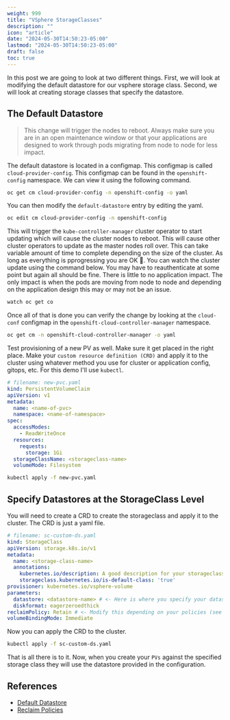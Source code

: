 ```yaml
---
weight: 999
title: "VSphere StorageClasses"
description: ""
icon: "article"
date: "2024-05-30T14:50:23-05:00"
lastmod: "2024-05-30T14:50:23-05:00"
draft: false
toc: true
---
```


In this post we are going to look at two different things. First, we will look at modifying the default datastore for our vsphere storage class. Second, we will look at creating storage classes that specify the datastore. 

## The Default Datastore

> This change will trigger the nodes to reboot. Always make sure you are in an open maintenance window or that your applications are designed to work through pods migrating from node to node for less impact.

The default datastore is located in a configmap. This configmap is called `cloud-provider-config`. This configmap can be found in the  `openshift-config` namespace. We can view it using the following command.

```bash
oc get cm cloud-provider-config -n openshift-config -o yaml
```

You can then modify the `default-datastore` entry by editing the yaml.

```bash
oc edit cm cloud-provider-config -n openshift-config
```

This will trigger the `kube-controller-manager` cluster operator to start updating which will cause the cluster nodes to reboot. This will cause other cluster operators to update as the master nodes roll over. This can take variable amount of time to complete depending on the size of the cluster. As long as everything is pprogressing you are OK 😬. You can watch the cluster update using the command below. You may have to reauthenticate at some point but again all should be fine. There is little to no application impact. The only impact is when the pods are moving from node to node and depending on the application design this may or may not be an issue.

```bash
watch oc get co
```

Once all of that is done you can verify the change by looking at the `cloud-conf` configmap in the `openshift-cloud-controller-manager` namespace.

```bash
oc get cm -n openshift-cloud-controller-manager -o yaml
```

Test provisioning of a new PV as well. Make sure it get placed in the right place. Make your `custom resource definition (CRD)` and apply it to the cluster using whatever method you use for cluster or application config, gitops, etc. For this demo I'll use `kubectl`.

```yaml
# filename: new-pvc.yaml
kind: PersistentVolumeClaim
apiVersion: v1
metadata:
  name: <name-of-pvc>
  namespace: <name-of-namespace>
spec:
  accessModes:
    - ReadWriteOnce
  resources:
    requests:
      storage: 1Gi
  storageClassName: <storageclass-name>
  volumeMode: Filesystem
```

```bash
kubectl apply -f new-pvc.yaml
```

## Specify Datastores at the StorageClass Level

You will need to create a CRD to create the storageclass and apply it to the cluster. The CRD is just a yaml file.

```yaml
# filename: sc-custom-ds.yaml
kind: StorageClass
apiVersion: storage.k8s.io/v1
metadata:
  name: <storage-class-name>
  annotations:
    kubernetes.io/description: A good description for your storageclass 
    storageclass.kubernetes.io/is-default-class: 'true'
provisioner: kubernetes.io/vsphere-volume
parameters:
  datastore: <datastore-name> # <- Here is where you specify your datastore.
  diskformat: eagerzeroedthick
reclaimPolicy: Retain # <- Modify this depending on your policies (see references for more info)
volumeBindingMode: Immediate
```

Now you can apply the CRD to the cluster.

```bash
kubectl apply -f sc-custom-ds.yaml
```

That is all there is to it. Now, when you create your `PVs` against the specified storage class they will use the datastore provided in the configuration. 

## References

- [Default Datastore](https://access.redhat.com/solutions/4618011)
- [Reclaim Policies](https://kubernetes.io/docs/concepts/storage/storage-classes/)